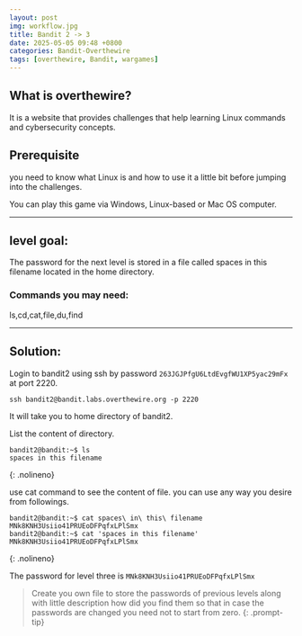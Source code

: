 ```yaml
---
layout: post
img: workflow.jpg
title: Bandit 2 -> 3
date: 2025-05-05 09:48 +0800
categories: Bandit-Overthewire
tags: [overthewire, Bandit, wargames]
---
```


## What is overthewire?
It is a website that provides challenges that help learning Linux commands and cybersecurity concepts.

## Prerequisite
you need to know what Linux is and how to use it a little bit before jumping into the challenges.

You can play this game via Windows, Linux-based or Mac OS computer.

---
## level goal:
The password for the next level is stored in a file called spaces in this filename located in the home directory.
### Commands you may need:
ls,cd,cat,file,du,find

---

## Solution:
Login to bandit2 using ssh by password `263JGJPfgU6LtdEvgfWU1XP5yac29mFx` at port 2220.
```ssh
ssh bandit2@bandit.labs.overthewire.org -p 2220
```
It will take you to home directory of bandit2.

List the content of directory.
```ssh
bandit2@bandit:~$ ls
spaces in this filename
```
{: .nolineno}


use cat command to see the content of file. you can use any way you desire from followings.
```ssh
bandit2@bandit:~$ cat spaces\ in\ this\ filename 
MNk8KNH3Usiio41PRUEoDFPqfxLPlSmx
bandit2@bandit:~$ cat 'spaces in this filename' 
MNk8KNH3Usiio41PRUEoDFPqfxLPlSmx
```
{: .nolineno}

The password for level three is `MNk8KNH3Usiio41PRUEoDFPqfxLPlSmx`

> Create you own file to store the passwords of previous levels along with little description how did you find them so that in case the passwords are changed you need not to start from zero.
{: .prompt-tip}
